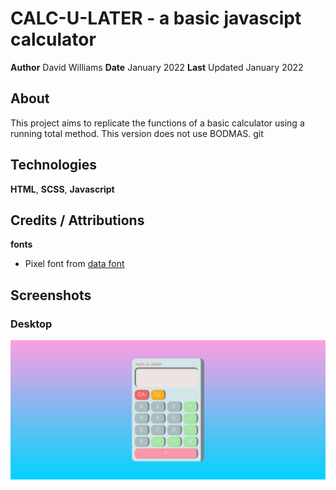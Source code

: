 # CALC-U-LATER - a basic javascipt calculator
**Author** David Williams
**Date** January 2022
**Last** Updated January 2022

## About

This project aims to replicate the functions of a basic calculator using a running total method. This version does not use BODMAS. git

## Technologies

**HTML**, **SCSS**, **Javascript**

## Credits / Attributions

**fonts**

- Pixel font from [data font](https://www.dafont.com/pixel-lcd7.font)

## Screenshots

### Desktop

![calc-u-later](./assets/calc-screenshot.png)
